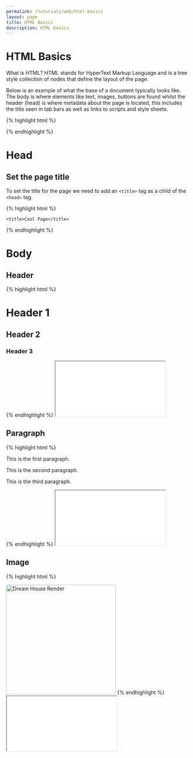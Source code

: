 ```yaml
---
permalink: /tutorials/web/html-basics
layout: page
title: HTML Basics
description: HTML basics.
---
```


# HTML Basics

What is HTML? HTML stands for HyperText Markup Language and is a tree style collection of nodes that define the layout of the page. 

Below is an example of what the base of a document typically looks like. The body is where elements like text, images, buttons are found whilst the header (head) is where metadata about the page is located, this includes the title seen in tab bars as well as links to scripts and style sheets. 

{% highlight html %}
<!DOCTYPE html>
<html>
    <head>
        <!-- Header -->
    </head>
    <body>
        <!-- Body -->
    </body>
</html>
{% endhighlight %}

# Head

## Set the page title

To set the title for the page we need to add an `<title>` tag as a child of the `<head>` tag.

{% highlight html %}
<head>
    <!-- Header -->

    <title>Cool Page</title>
</head>
{% endhighlight %}

# Body

## Header

{% highlight html %}
<body>
    <h1>Header 1</h1>
    <h2>Header 2</h2>
    <h3>Header 3</h3>
</body>
{% endhighlight %}

<iframe src="{{ '/tutorials/web/examples/header.html?v=' | append: site.github.build_revision | relative_url }}"></iframe>

## Paragraph

{% highlight html %}
<body>
    <p>This is the first paragraph.</p>
    <p>This is the second paragraph.</p>
    <p>This is the third paragraph.</p>
</body>
{% endhighlight %}

<iframe src="{{ '/tutorials/web/examples/paragraph.html?v=' | append: site.github.build_revision | relative_url }}"></iframe>

## Image

{% highlight html %}
<body>
    <img title="Dream House Render" alt="Dream House Render" src="https://www.matthew-macdonald.com/assets/images/portfolio/DVC/Final Render.PNG" width="300" />
</body>
{% endhighlight %}

<iframe src="{{ '/tutorials/web/examples/image.html?v=' | append: site.github.build_revision | relative_url }}"></iframe>
